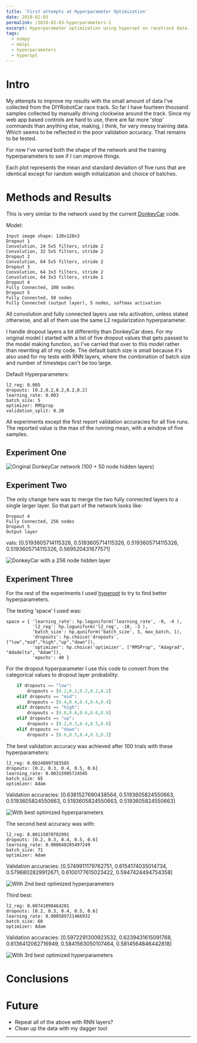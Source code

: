 ```yaml
---
title: 'First attempts at Hyperparameter Optimization'
date: 2018-02-03
permalink: /2018-02-03-hyperparameters-1
excerpt: Hyperparameter optimization using hyperopt on racetrack data.
tags:
  - numpy
  - malpi
  - hyperparameters
  - hyperopt
---
```


# Intro

My attempts to improve my results with the small amount of data I've collected from the DIYRobotCar race track. So far I have fourteen thousand samples collected by manually driving clockwise around the track. Since my web app based controls are hard to use, there are far more 'stop' commands than anything else, making, I think, for very messy training data. Which seems to be reflected in the poor validation accuracy. That remains to be tested.

For now I've varied both the shape of the network and the training hyperparameters to see if I can improve things.

Each plot represents the mean and standard deviation of five runs that are identical except for random weigth initialization and choice of batches.
 
# Methods and Results

This is very similar to the network used by the current [DonkeyCar](https://github.com/wroscoe/donkey) code.

Model:

    Input image shape: 120x120x3
    Dropout 1
    Convolution, 24 5x5 filters, stride 2
    Convolution, 32 5x5 filters, stride 2
    Dropout 2
    Convolution, 64 5x5 filters, stride 2
    Dropout 3
    Convolution, 64 3x3 filters, stride 2
    Convolution, 64 3x3 filters, stride 1
    Dropout 4
    Fully Connected, 100 nodes
    Dropout 5
    Fully Connected, 50 nodes
    Fully Connected (output layer), 5 nodes, softmax activation

All convolution and fully connected layers use relu activation, unless stated otherwise, and all of them use the same L2 regularization hyperparameter.

I handle dropout layers a bit differently than DonkeyCar does. For my original model I started with a list of five dropout values that gets passed to the model making function, so I've carried that over to this model rather than rewriting all of my code. The default batch size is small because it's also used for my tests with RNN layers, where the combination of batch size and number of timesteps can't be too large.

Default Hyperparameters:

    l2_reg: 0.005
    dropouts: [0.2,0.2,0.2,0.2,0.2]
    learning_rate: 0.003
    batch_size: 5
    optimizer: RMSprop
    validation_split: 0.20

All experiments except the first report validation accuracies for all five runs. The reported value is the max of the running mean, with a window of five samples.

##  Experiment One

![](/images/blog/2018-02/Track_CW_14k_DK.png "Original DonkeyCar network (100 + 50 node hidden layers)")

##  Experiment Two

The only change here was to merge the two fully connected layers to a single larger layer. So that part of the network looks like:

    Dropout 4
    Fully Connected, 256 nodes
    Dropout 5
    Output layer

   vals: [0.5193605714115326, 0.5193605714115326, 0.5193605714115326, 0.5193605714115326, 0.569520431677571]

![](/images/blog/2018-02/Track_CW_FC_DK_256.png "DonkeyCar with a 256 node hidden layer")

##  Experiment Three

For the rest of the experiments I used [hyperopt](http://hyperopt.github.io/hyperopt/) to try to find better hyperparameters. 

The testing 'space' I used was:

    space = { 'learning_rate': hp.loguniform('learning_rate', -9, -4 ),
              'l2_reg': hp.loguniform('l2_reg', -10, -3 ),
              'batch_size': hp.quniform('batch_size', 5, max_batch, 1),
              'dropouts': hp.choice('dropouts', ["low","mid","high","up","down"]),
              'optimizer': hp.choice('optimizer', ["RMSProp", "Adagrad", "Adadelta", "Adam"]),
              'epochs': 40 }

For the dropout hyperparameter I use this code to convert from the categorical values to dropout layer probability:

```python
    if dropouts == "low":
        dropouts = [0.2,0.2,0.2,0.2,0.2]
    elif dropouts == "mid":
        dropouts = [0.4,0.4,0.4,0.4,0.4]
    elif dropouts == "high":
        dropouts = [0.6,0.6,0.6,0.6,0.6]
    elif dropouts == "up":
        dropouts = [0.2,0.3,0.4,0.5,0.6]
    elif dropouts == "down":
        dropouts = [0.6,0.5,0.4,0.3,0.2]
```


The best validation accuracy was achieved after 100 trials with these hyperparameters:

    l2_reg: 0.00248097383585
    dropouts: [0.2, 0.3, 0.4, 0.5, 0.6]
    learning_rate: 0.00315905724545
    batch_size: 65
    optimizer: Adam

Validation accuracies: [0.6381527690438564, 0.5193605824550663, 0.5193605824550663, 0.5193605824550663, 0.5193605824550663]

![](/images/blog/2018-02/Track_CW_FC_DK_256_opt.png "With best optimized hyperparameters")


The second best accuracy was with:

    l2_reg: 0.00115070702991
    dropouts: [0.2, 0.3, 0.4, 0.5, 0.6]
    learning_rate: 0.000648285497249
    batch_size: 71
    optimizer: Adam

Validation accuracies: [0.5749911179762751, 0.6154174035014734, 0.5796802829912671, 0.6100177615023422, 0.5947424494754358]

![](/images/blog/2018-02/Track_CW_FC_DK_256_opt2.png "With 2nd best optimized hyperparameters")

Third best:

    l2_reg: 0.00741098464201
    dropouts: [0.2, 0.3, 0.4, 0.5, 0.6]
    learning_rate: 0.000589721466932
    batch_size: 60
    optimizer: Adam

Validation accuracies: [0.5972291300923532, 0.6239431615091768, 0.6136412062716949, 0.5841563050107464, 0.5814564846442818]

![](/images/blog/2018-02/Track_CW_FC_DK_256_opt3.png "With 3rd best optimized hyperparameters")


# Conclusions


# Future

* Repeat all of the above with RNN layers?
* Clean up the data with my dagger tool

---

